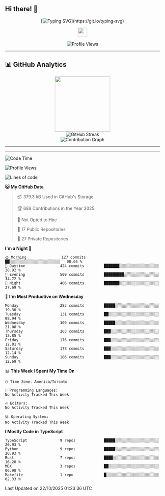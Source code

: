 ## Hi there! 👋

<div align="center">

<!-- Dynamic Typing Animation -->
[![Typing SVG](https://readme-typing-svg.herokuapp.com?font=Fira+Code&size=30&duration=3000&pause=1000&color=6366F1&center=true&vCenter=true&multiline=true&width=600&height=100&lines=Hello+%2C+I'm+Xindan+Zhang+%F0%9F%91%8B;)](https://git.io/typing-svg)

<!-- Animated Wave -->
<img src="https://raw.githubusercontent.com/MartinHeinz/MartinHeinz/master/wave.gif" width="30px" height="30px">

<!-- Profile Views Counter -->
![Profile Views](https://komarev.com/ghpvc/?username=XindanZhang&label=Profile%20views&color=6366f1&style=flat)

</div>

---


## 📊 GitHub Analytics

<div align="center">
  <img height="180em" src="https://github-readme-stats.vercel.app/api/top-langs/?username=XindanZhang&layout=compact&langs_count=8&theme=tokyonight&include_all_commits=true&count_private=true"/>
</div>

<div align="center">
  <img src="https://github-readme-streak-stats.herokuapp.com/?user=XindanZhang&theme=tokyonight" alt="GitHub Streak" />
</div>

<div align="center">
  <img src="https://github-readme-activity-graph.vercel.app/graph?username=XindanZhang&theme=tokyo-night&bg_color=1a1b27&color=70a5fd&line=70a5fd&point=c3e88d&area=true&hide_border=true" alt="Contribution Graph" />
</div>

---

---
<!--START_SECTION:waka-->
![Code Time](http://img.shields.io/badge/Code%20Time-27%20mins-blue)

![Profile Views](http://img.shields.io/badge/Profile%20Views-0-blue)

![Lines of code](https://img.shields.io/badge/From%20Hello%20World%20I%27ve%20Written-2.5%20million%20lines%20of%20code-blue)

**🐱 My GitHub Data** 

> 📦 379.3 kB Used in GitHub's Storage 
 > 
> 🏆 686 Contributions in the Year 2025
 > 
> 🚫 Not Opted to Hire
 > 
> 📜 17 Public Repositories 
 > 
> 🔑 27 Private Repositories 
 > 
**I'm a Night 🦉** 

```text
🌞 Morning                127 commits         ██░░░░░░░░░░░░░░░░░░░░░░░   08.66 % 
🌆 Daytime                424 commits         ███████░░░░░░░░░░░░░░░░░░   28.92 % 
🌃 Evening                509 commits         █████████░░░░░░░░░░░░░░░░   34.72 % 
🌙 Night                  406 commits         ███████░░░░░░░░░░░░░░░░░░   27.69 % 
```
📅 **I'm Most Productive on Wednesday** 

```text
Monday                   283 commits         █████░░░░░░░░░░░░░░░░░░░░   19.30 % 
Tuesday                  131 commits         ██░░░░░░░░░░░░░░░░░░░░░░░   08.94 % 
Wednesday                309 commits         █████░░░░░░░░░░░░░░░░░░░░   21.08 % 
Thursday                 203 commits         ███░░░░░░░░░░░░░░░░░░░░░░   13.85 % 
Friday                   176 commits         ███░░░░░░░░░░░░░░░░░░░░░░   12.01 % 
Saturday                 178 commits         ███░░░░░░░░░░░░░░░░░░░░░░   12.14 % 
Sunday                   186 commits         ███░░░░░░░░░░░░░░░░░░░░░░   12.69 % 
```


📊 **This Week I Spent My Time On** 

```text
🕑︎ Time Zone: America/Toronto

💬 Programming Languages: 
No Activity Tracked This Week

🔥 Editors: 
No Activity Tracked This Week

💻 Operating System: 
No Activity Tracked This Week
```

**I Mostly Code in TypeScript** 

```text
TypeScript               9 repos             █████░░░░░░░░░░░░░░░░░░░░   20.93 % 
Python                   9 repos             █████░░░░░░░░░░░░░░░░░░░░   20.93 % 
Rust                     7 repos             ████░░░░░░░░░░░░░░░░░░░░░   16.28 % 
MDX                      3 repos             ██░░░░░░░░░░░░░░░░░░░░░░░   06.98 % 
Makefile                 1 repo              █░░░░░░░░░░░░░░░░░░░░░░░░   02.33 % 
```




 Last Updated on 22/10/2025 01:23:36 UTC
<!--END_SECTION:waka-->
